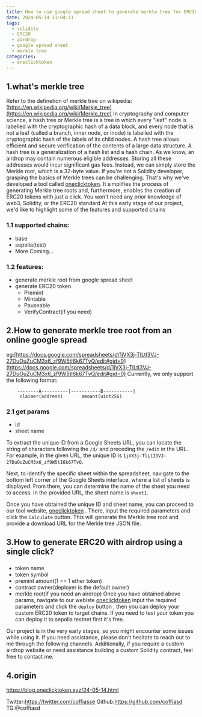 ```yaml
---
title: How to use google spread sheet to generate merkle tree for ERC20 token airdrop
date: 2024-05-14 11:04:11
tags:
  - solidity
  - ERC20
  - airdrop
  - google spread sheet
  - merkle tree
categories:
  - oneclicktoken
---
```


## 1.what's merkle tree
Refer to the definetion of merkle tree on wikipedia:[https://en.wikipedia.org/wiki/Merkle_tree](https://en.wikipedia.org/wiki/Merkle_tree)
In cryptography and computer science, a hash tree or Merkle tree is a tree in which every "leaf" node is labelled with the cryptographic hash of a data block, and every node that is not a leaf (called a branch, inner node, or inode) is labelled with the cryptographic hash of the labels of its child nodes. A hash tree allows efficient and secure verification of the contents of a large data structure. A hash tree is a generalization of a hash list and a hash chain.
As we know, an airdrop may contain numerous eligible addresses. Storing all these addresses would incur significant gas fees. Instead, we can simply store the Merkle root, which is a 32-byte value.
If you're not a Solidity developer, grasping the basics of Merkle trees can be challenging. That's why we've developed a tool called [oneclicktoken](https://www.oneclicktoken.xyz/). It simplifies the process of generating Merkle tree roots and, furthermore, enables the creation of ERC20 tokens with just a click. You won't need any prior knowledge of web3, Solidity, or the ERC20 standard
At this early stage of our project, we'd like to highlight some of the features and supported chains

### 1.1 supported chains:
- base
- sepolia(test)
- More Coming...

### 1.2 features:
- generate merkle root from google spread sheet 
- generate ERC20 token
  - Premint
  - Mintable
  - Pauseable
  - VerifyContract(if you need)

## 2.How to generate merkle tree root from an online google spread
eg:[https://docs.google.com/spreadsheets/d/1jVX3j-TlLtI3VJ-27DuOuZuCM3x6_zf9W5tI6k67TvQ/edit#gid=0](https://docs.google.com/spreadsheets/d/1jVX3j-TlLtI3VJ-27DuOuZuCM3x6_zf9W5tI6k67TvQ/edit#gid=0)
Currently, we only support the following format:
```git
    --------A----------|-----------B-----------|
     claimer(address)       amount(uint256)
```
### 2.1 get params
- id
- sheet name

To extract the unique ID from a Google Sheets URL, you can locate the string of characters following the `/d/` and preceding the `/edit` in the URL. For example, in the given URL, the unique ID is `1jVX3j-TlLtI3VJ-27DuOuZuCM3x6_zf9W5tI6k67TvQ`.

Next, to identify the specific sheet within the spreadsheet, navigate to the bottom left corner of the Google Sheets interface, where a list of sheets is displayed. From there, you can determine the name of the sheet you need to access. In the provided URL, the sheet name is `sheet1`.

Once you have obtained the unique ID and sheet name, you can proceed to our tool website, [oneclicktoken](https://www.oneclicktoken.xyz/merkle) . There, input the required parameters and click the `Calculate` button. This will generate the Merkle tree root and provide a download URL for the Merkle tree JSON file.

## 3.How to generate ERC20 with airdrop using a single click?
###   
- token name
- token symbol
- premint amount(1 == 1 ether token)
- contract owner(deployer is the default owner)
- merkle root(if you need an airdrop)
Once you have obtained above params, navigate to our webiste [oneclicktoken](https://www.oneclicktoken.xyz) input the required parameters and click the `deploy` button , then you can deploy your custom ERC20 token to target chains. If you need to test your token you can deploy it to sepolia testnet first it's free.

Our project is in the very early stages, so you might encounter some issues while using it. If you need assistance, please don't hesitate to reach out to me through the following channels. Additionally, if you require a custom airdrop website or need assistance building a custom Solidity contract, feel free to contact me.

## 4.origin
<https://blog.oneclicktoken.xyz/24-05-14.html>

Twitter:<https://twitter.com/coffiasse>
Github:<https://github.com/coffiasd>
TG:@coffiasd